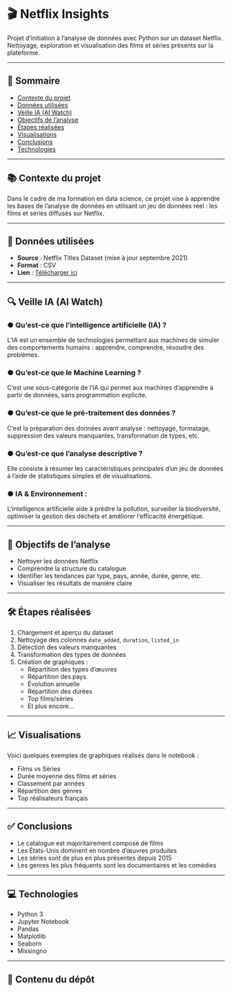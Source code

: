 # 🎬 Netflix Insights

Projet d’initiation à l’analyse de données avec Python sur un dataset Netflix.  
Nettoyage, exploration et visualisation des films et séries présents sur la plateforme.

---

## 📌 Sommaire

- [Contexte du projet](#contexte-du-projet)
- [Données utilisées](#données-utilisées)
- [Veille IA (AI Watch)](#veille-ia-ai-watch)
- [Objectifs de l’analyse](#objectifs-de-lanalyse)
- [Étapes réalisées](#étapes-réalisées)
- [Visualisations](#visualisations)
- [Conclusions](#conclusions)
- [Technologies](#technologies)

---

## 📚 Contexte du projet

Dans le cadre de ma formation en data science, ce projet vise à apprendre les bases de l’analyse de données en utilisant un jeu de données réel : les films et séries diffusés sur Netflix.

---

## 📁 Données utilisées

- **Source** : Netflix Titles Dataset (mise à jour septembre 2021)
- **Format** : CSV
- **Lien** : [Télécharger ici](https://drive.google.com/file/d/1hue41O7glxzEeOI5avz8eyKmr45Skms-/view)

---

## 🔍 Veille IA (AI Watch)

### ● Qu’est-ce que l’intelligence artificielle (IA) ?
L’IA est un ensemble de technologies permettant aux machines de simuler des comportements humains : apprendre, comprendre, résoudre des problèmes.

### ● Qu’est-ce que le Machine Learning ?
C’est une sous-catégorie de l’IA qui permet aux machines d’apprendre à partir de données, sans programmation explicite.

### ● Qu’est-ce que le pré-traitement des données ?
C’est la préparation des données avant analyse : nettoyage, formatage, suppression des valeurs manquantes, transformation de types, etc.

### ● Qu’est-ce que l’analyse descriptive ?
Elle consiste à résumer les caractéristiques principales d’un jeu de données à l’aide de statistiques simples et de visualisations.

### ● IA & Environnement :
L’intelligence artificielle aide à prédire la pollution, surveiller la biodiversité, optimiser la gestion des déchets et améliorer l’efficacité énergétique.

---

## 🎯 Objectifs de l’analyse

- Nettoyer les données Netflix
- Comprendre la structure du catalogue
- Identifier les tendances par type, pays, année, durée, genre, etc.
- Visualiser les résultats de manière claire

---

## 🛠️ Étapes réalisées

1. Chargement et aperçu du dataset
2. Nettoyage des colonnes `date_added`, `duration`, `listed_in`
3. Détection des valeurs manquantes
4. Transformation des types de données
5. Création de graphiques :
   - Répartition des types d’œuvres
   - Répartition des pays
   - Évolution annuelle
   - Répartition des durées
   - Top films/séries
   - Et plus encore...

---

## 📈 Visualisations

Voici quelques exemples de graphiques réalisés dans le notebook :
- Films vs Séries
- Durée moyenne des films et séries
- Classement par années
- Répartition des genres
- Top réalisateurs français

---

## ✅ Conclusions

- Le catalogue est majoritairement composé de films
- Les États-Unis dominent en nombre d’œuvres produites
- Les séries sont de plus en plus présentes depuis 2015
- Les genres les plus fréquents sont les documentaires et les comédies

---

## 💻 Technologies

- Python 3
- Jupyter Notebook
- Pandas
- Matplotlib
- Seaborn
- Missingno

---

## 📂 Contenu du dépôt

